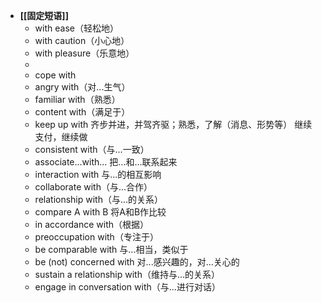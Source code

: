 - **[[固定短语]]**
	- with ease（轻松地）
	- with caution（小心地）
	- with pleasure（乐意地）
	-
	- cope with
	- angry with（对...生气）
	- familiar with（熟悉）
	- content with（满足于）
	- keep up with 齐步并进，并驾齐驱；熟悉，了解（消息、形势等） 继续支付，继续做
	- consistent with（与...一致）
	- associate...with... 把...和...联系起来
	- interaction with 与...的相互影响
	- collaborate with（与...合作）
	- relationship with（与...的关系）
	- compare A with B 将A和B作比较
	- in accordance with（根据）
	- preoccupation with（专注于）
	- be comparable with 与…相当，类似于
	- be (not) concerned with 对...感兴趣的，对...关心的
	- sustain a relationship with（维持与...的关系）
	- engage in conversation with（与...进行对话）